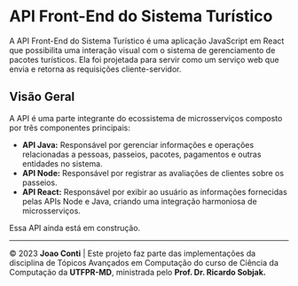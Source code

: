# API Front-End do Sistema Turístico
A API Front-End do Sistema Turístico é uma aplicação JavaScript em React que possibilita uma interação visual com o sistema de gerenciamento de pacotes turísticos. Ela foi projetada para servir como um serviço web que envia e retorna as requisições cliente-servidor.

## Visão Geral
A API é uma parte integrante do ecossistema de microsserviços composto por três componentes principais:

- **API Java:** Responsável por gerenciar informações e operações relacionadas a pessoas, passeios, pacotes, pagamentos e outras entidades no sistema.
- **API Node:** Responsável por registrar as avaliações de clientes sobre os passeios.
- **API React:** Responsável por exibir ao usuário as informações fornecidas pelas APIs Node e Java, criando uma integração harmoniosa de microsserviços.

Essa API ainda está em construção.
<!---

## Tecnologias Utilizadas

A API de Gerenciamento do Sistema Turístico foi desenvolvida com o objetivo de criar uma aplicação eficaz e eficiente para o gerenciamento de diversas funcionalidades, incluindo pessoas, passeios, pagamentos e outras entidades do sistema. O uso de tecnologias específicas foi uma escolha estratégica para alcançar esses objetivos:

- **Java 17:** A linguagem de programação principal utilizada para desenvolver a aplicação.
- **Gradle:** Sistema de automação de compilação e gerenciamento de dependências.
- **Spring Boot:** Framework que simplifica o desenvolvimento de APIs REST, permitindo um desenvolvimento rápido e confiável.
- **PostgreSQL:** Banco de dados relacional usado para armazenar informações sobre pessoas, passeios, pagamentos e outras entidades.
- **Jakarta EE:** Conjunto de especificações para desenvolvimento de aplicativos empresariais em Java.
- **Lombok:** Biblioteca que simplifica a criação de classes Java, reduzindo a necessidade de escrever código boilerplate, tornando o código mais limpo e eficiente.
- **Swagger:** Ferramenta de documentação e teste de APIs que permite criar documentação interativa dos endpoints da API.

Essas tecnologias foram selecionadas com o intuito de fornecer uma base sólida para o desenvolvimento do sistema turístico, garantindo desempenho, segurança e escalabilidade. O Java 17, aliado ao Spring Boot, proporciona um ambiente confiável para o gerenciamento de informações relacionadas as classes, enquanto o PostgreSQL assegura a integridade dos dados. O uso do Swagger simplifica a documentação e teste dos endpoints da API, melhorando a experiência do usuário e a interação harmoniosa com os microsserviços do ecossistema.

## Como Iniciar

Siga as etapas a seguir para iniciar o servidor da API localmente:

1. Clone este repositório em sua máquina:
```bash
git clone https://github.com/contii/TopicosAvancados-PasseioTuristicoAPI-Node.git
```
2. Navegue até o diretório do projeto:
```bash
cd TopicosAvancados-PasseioTuristicoAPI-Node
```
3. Compile e execute o aplicativo usando Gradle:
```bash
./gradlew bootRun
```
A API estará disponível em http://localhost:8080.

## Endpoints

A API de Gerenciamento do Sistema Turístico oferece os seguintes endpoints para manipulação de informações relacionadas a pessoas, passeios, pacotes, pagamentos e outras entidades:

### Pessoas:

**GET** /person: Recupera as informações de todas as pessoas.

**GET** /person/: id: Recupera informações de uma pessoa específica por ID.

**POST** /person: Insere informações de uma nova pessoa.

**PUT** /person/ i d: Atualiza informações de uma pessoa existente por ID.

**DELETE** /person/: id: Exclui as informações de uma pessoa por ID.

Os end-points de outras classes estão presentes na documentação swagger.

-->

---

© 2023 **Joao Conti** | Este projeto faz parte das implementações da disciplina de Tópicos Avançados em Computação do curso de Ciência da Computação da **UTFPR-MD**, ministrada pelo **Prof. Dr. Ricardo Sobjak.**

